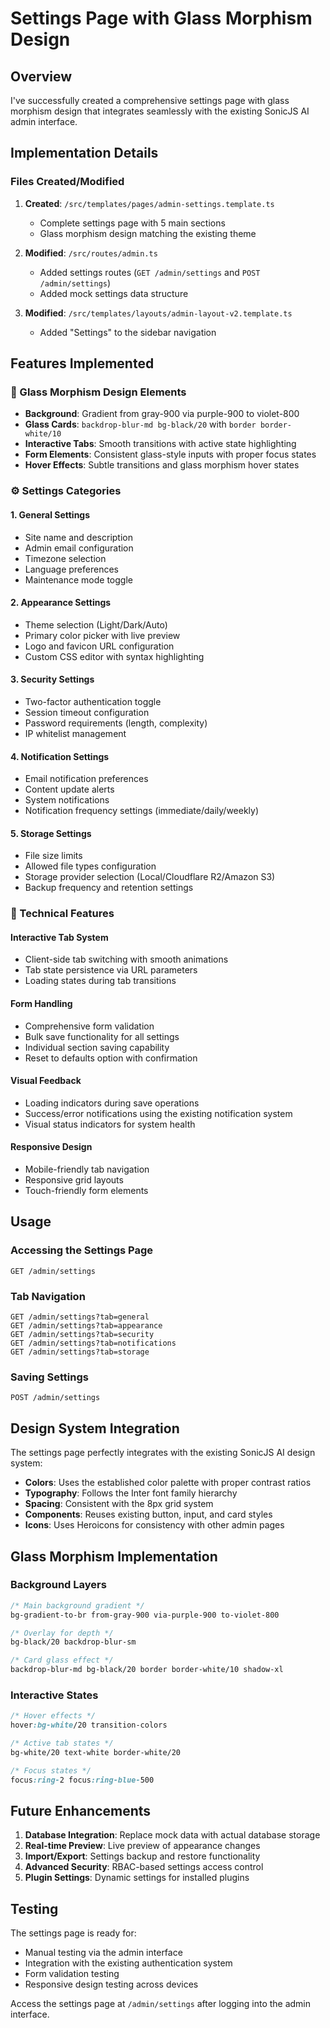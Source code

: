 # Settings Page with Glass Morphism Design

## Overview

I've successfully created a comprehensive settings page with glass morphism design that integrates seamlessly with the existing SonicJS AI admin interface.

## Implementation Details

### Files Created/Modified

1. **Created**: `/src/templates/pages/admin-settings.template.ts`
   - Complete settings page with 5 main sections
   - Glass morphism design matching the existing theme

2. **Modified**: `/src/routes/admin.ts`
   - Added settings routes (`GET /admin/settings` and `POST /admin/settings`)
   - Added mock settings data structure

3. **Modified**: `/src/templates/layouts/admin-layout-v2.template.ts`
   - Added "Settings" to the sidebar navigation

## Features Implemented

### 🎨 Glass Morphism Design Elements
- **Background**: Gradient from gray-900 via purple-900 to violet-800
- **Glass Cards**: `backdrop-blur-md bg-black/20` with `border border-white/10`
- **Interactive Tabs**: Smooth transitions with active state highlighting
- **Form Elements**: Consistent glass-style inputs with proper focus states
- **Hover Effects**: Subtle transitions and glass morphism hover states

### ⚙️ Settings Categories

#### 1. General Settings
- Site name and description
- Admin email configuration
- Timezone selection
- Language preferences
- Maintenance mode toggle

#### 2. Appearance Settings
- Theme selection (Light/Dark/Auto)
- Primary color picker with live preview
- Logo and favicon URL configuration
- Custom CSS editor with syntax highlighting

#### 3. Security Settings
- Two-factor authentication toggle
- Session timeout configuration
- Password requirements (length, complexity)
- IP whitelist management

#### 4. Notification Settings
- Email notification preferences
- Content update alerts
- System notifications
- Notification frequency settings (immediate/daily/weekly)

#### 5. Storage Settings
- File size limits
- Allowed file types configuration
- Storage provider selection (Local/Cloudflare R2/Amazon S3)
- Backup frequency and retention settings

### 🚀 Technical Features

#### Interactive Tab System
- Client-side tab switching with smooth animations
- Tab state persistence via URL parameters
- Loading states during tab transitions

#### Form Handling
- Comprehensive form validation
- Bulk save functionality for all settings
- Individual section saving capability
- Reset to defaults option with confirmation

#### Visual Feedback
- Loading indicators during save operations
- Success/error notifications using the existing notification system
- Visual status indicators for system health

#### Responsive Design
- Mobile-friendly tab navigation
- Responsive grid layouts
- Touch-friendly form elements

## Usage

### Accessing the Settings Page
```
GET /admin/settings
```

### Tab Navigation
```
GET /admin/settings?tab=general
GET /admin/settings?tab=appearance
GET /admin/settings?tab=security
GET /admin/settings?tab=notifications
GET /admin/settings?tab=storage
```

### Saving Settings
```
POST /admin/settings
```

## Design System Integration

The settings page perfectly integrates with the existing SonicJS AI design system:

- **Colors**: Uses the established color palette with proper contrast ratios
- **Typography**: Follows the Inter font family hierarchy
- **Spacing**: Consistent with the 8px grid system
- **Components**: Reuses existing button, input, and card styles
- **Icons**: Uses Heroicons for consistency with other admin pages

## Glass Morphism Implementation

### Background Layers
```css
/* Main background gradient */
bg-gradient-to-br from-gray-900 via-purple-900 to-violet-800

/* Overlay for depth */
bg-black/20 backdrop-blur-sm

/* Card glass effect */
backdrop-blur-md bg-black/20 border border-white/10 shadow-xl
```

### Interactive States
```css
/* Hover effects */
hover:bg-white/20 transition-colors

/* Active tab states */
bg-white/20 text-white border-white/20

/* Focus states */
focus:ring-2 focus:ring-blue-500
```

## Future Enhancements

1. **Database Integration**: Replace mock data with actual database storage
2. **Real-time Preview**: Live preview of appearance changes
3. **Import/Export**: Settings backup and restore functionality
4. **Advanced Security**: RBAC-based settings access control
5. **Plugin Settings**: Dynamic settings for installed plugins

## Testing

The settings page is ready for:
- Manual testing via the admin interface
- Integration with the existing authentication system
- Form validation testing
- Responsive design testing across devices

Access the settings page at `/admin/settings` after logging into the admin interface.